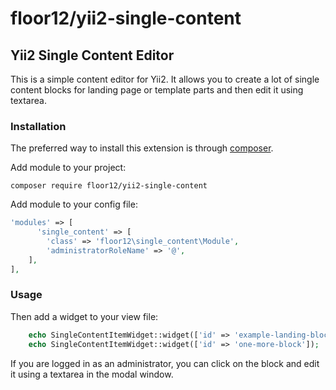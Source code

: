 # floor12/yii2-single-content

## Yii2 Single Content Editor

This is a simple content editor for Yii2. It allows you to create a lot of single content blocks for landing page or
template parts and then edit it using textarea.

### Installation

The preferred way to install this extension is through [composer](http://getcomposer.org/download/).

Add module to your project:

```
composer require floor12/yii2-single-content
```

Add module to your config file:

```php
'modules' => [
      'single_content' => [
        'class' => 'floor12\single_content\Module',
        'administratorRoleName' => '@',
    ],
],
```

### Usage

Then add a widget to your view file:

```php
    echo SingleContentItemWidget::widget(['id' => 'example-landing-block-001']);
    echo SingleContentItemWidget::widget(['id' => 'one-more-block']);
```

If you are logged in as an administrator, you can click on the block and edit it using a textarea in the modal window.